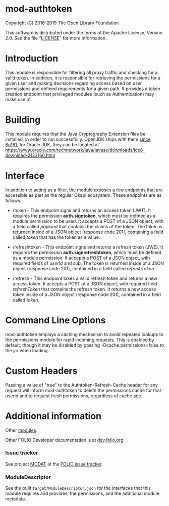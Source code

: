 # mod-authtoken

Copyright (C) 2016-2019 The Open Library Foundation

This software is distributed under the terms of the Apache License,
Version 2.0. See the file "[LICENSE](LICENSE)" for more information.

# Introduction

This module is responsible for filtering all proxy traffic and checking for a
valid token. In addition, it is responsible for retrieving the permissions for
a given user and making decisions regarding access based on user permissions
and defined requirements for a given path. It provides a token creation endpoint
that privileged modules (such as Authentication) may make use of.

# Building

This module requires that the Java Cryptography Extension files be installed, in order to run successfully. OpenJDK ships with them [since 8u161](https://bugs.openjdk.java.net/browse/JDK-8189377), for Oracle JDK, they can be located at https://www.oracle.com/technetwork/java/javase/downloads/jce8-download-2133166.html

# Interface

In addition to acting as a filter, the module exposes a few endpoints that are accessible as part as the regular Okapi ecosystem. These endpoints are as follows:

* /token - This endpoint signs and returns an access token (JWT). It requires the permission __auth.signtoken__, which must be defined as a module permission to be used. It accepts a POST of a JSON object, with a field called _payload_ that contains the claims of the token. The token is returned inside of a JSON object (response code 201), containing a field called _token_ that has the token as a value.

* /refreshtoken - This endpoint signs and returns a refresh token (JWE). It requires the permission __auth.signrefreshtoken__, which must be defined as a module permission. It accepts a POST of a JSON object, with required fields of _userId_ and _sub_. The token is returned inside of a JSON object (response code 201), contained in a field called _refreshToken_.

* /refresh - This endpoint takes a valid refresh token and returns a new access token. It accepts a POST of a JSON object, with required field _refreshToken_ that contains the refresh token. It returns a new access token inside of a JSON object (response code 201), contained in a field called _token_.

# Command Line Options

mod-authtoken employs a caching mechanism to avoid repeated lookups to the permissions module for rapid incoming requests. This is enabled by default, though it may be disabled by passing -Dcache.permissions=false to the jar when loading.

# Custom Headers

Passing a value of "true" to the Authtoken-Refresh-Cache header for any request will inform mod-authtoken to delete the permissions cache for that userid and to request fresh permissions, regardless of cache age.

# Additional information

Other [modules](https://dev.folio.org/source-code/#server-side).

Other FOLIO Developer documentation is at [dev.folio.org](https://dev.folio.org/)

### Issue tracker

See project [MODAT](https://issues.folio.org/browse/MODAT)
at the [FOLIO issue tracker](https://dev.folio.org/guidelines/issue-tracker/).

### ModuleDescriptor

See the built `target/ModuleDescriptor.json` for the interfaces that this module
requires and provides, the permissions, and the additional module metadata.

